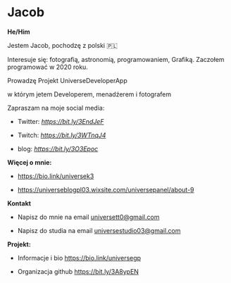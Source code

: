 # Jacob

**He/Him**

Jestem Jacob, pochodzę z polski  🇵🇱

Interesuje się: fotografią, astronomią, programowaniem,
Grafiką. Zaczołem programować w 2020 roku.


Prowadzę Projekt UniverseDeveloperApp 

w którym jetem
Developerem, menadźerem i fotografem 


Zapraszam na moje social media:
 
* Twitter: *https://bit.ly/3EndJeF*

* Twitch: *https://bit.ly/3WTnqJ4*

* blog: *https://bit.ly/3O3Epoc*

**Więcej o mnie:**

* https://bio.link/universek3

* https://universeblogpl03.wixsite.com/universepanel/about-9

**Kontakt**

* Napisz do mnie na email
universett0@gmail.com

* Napisz do studia na email
universestudio03@gmail.com

**Projekt:**

* Informacje i bio
 https://bio.link/universegp

* Organizacja github 
https://bit.ly/3A8ypEN
